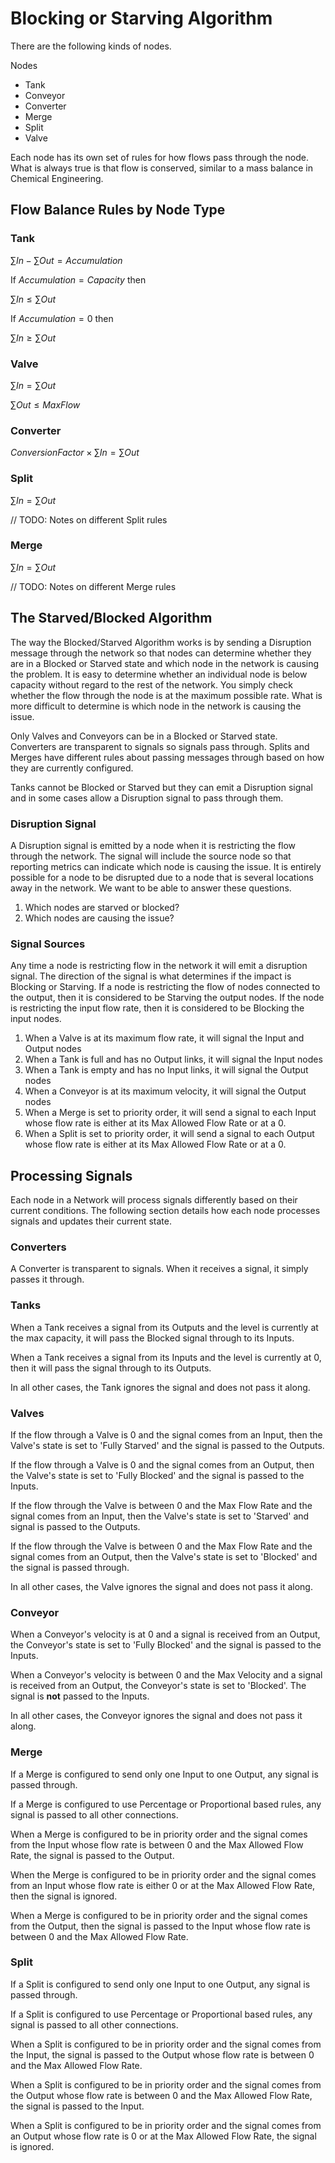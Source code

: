 # Blocking or Starving Algorithm

There are the following kinds of nodes.

Nodes
- Tank
- Conveyor
- Converter
- Merge
- Split
- Valve

Each node has its own set of rules for how flows pass through the node. What is always true is that flow is conserved, similar to a mass balance in Chemical Engineering.

## Flow Balance Rules by Node Type

### Tank

$\sum In - \sum Out = Accumulation$

If $Accumulation = Capacity$ then

$\sum In \leq \sum Out$

If $Accumulation = 0$ then

$\sum In \geq \sum Out$

### Valve

$\sum In = \sum Out$

$\sum Out \leq MaxFlow$

### Converter

$ConversionFactor \times \sum In = \sum Out$

### Split

$\sum In = \sum Out$

// TODO: Notes on different Split rules

### Merge

$\sum In = \sum Out$

// TODO: Notes on different Merge rules

## The Starved/Blocked Algorithm

The way the Blocked/Starved Algorithm works is by sending a Disruption message through the network so that nodes can determine whether they are in a Blocked or Starved state and which node in the network is causing the problem. It is easy to determine whether an individual node is below capacity without regard to the rest of the network. You simply check whether the flow through the node is at the maximum possible rate. What is more difficult to determine is which node in the network is causing the issue.

Only Valves and Conveyors can be in a Blocked or Starved state. Converters are transparent to signals so signals pass through. Splits and Merges have different rules about passing messages through based on how they are currently configured.

Tanks cannot be Blocked or Starved but they can emit a Disruption signal and in some cases allow a Disruption signal to pass through them.

### Disruption Signal

A Disruption signal is emitted by a node when it is restricting the flow through the network. The signal will include the source node so that reporting metrics can indicate which node is causing the issue. It is entirely possible for a node to be disrupted due to a node that is several locations away in the network. We want to be able to answer these questions.

1. Which nodes are starved or blocked?
2. Which nodes are causing the issue?

### Signal Sources

Any time a node is restricting flow in the network it will emit a disruption signal. The direction of the signal is what determines if the impact is Blocking or Starving. If a node is restricting the flow of nodes connected to the output, then it is considered to be Starving the output nodes. If the node is restricting the input flow rate, then it is considered to be Blocking the input nodes.

1. When a Valve is at its maximum flow rate, it will signal the Input and Output nodes
2. When a Tank is full and has no Output links, it will signal the Input nodes
3. When a Tank is empty and has no Input links, it will signal the Output nodes
4. When a Conveyor is at its maximum velocity, it will signal the Output nodes
5. When a Merge is set to priority order, it will send a signal to each Input whose flow rate is either at its Max Allowed Flow Rate or at a 0.
6. When a Split is set to priority order, it will send a signal to each Output whose flow rate is either at its Max Allowed Flow Rate or at a 0.

## Processing Signals

Each node in a Network will process signals differently based on their current conditions. The following section details how each node processes signals and updates their current state.

### Converters

A Converter is transparent to signals. When it receives a signal, it simply passes it through.

### Tanks

When a Tank receives a signal from its Outputs and the level is currently at the max capacity, it will pass the Blocked signal through to its Inputs.

When a Tank receives a signal from its Inputs and the level is currently at 0, then it will pass the signal through to its Outputs.

In all other cases, the Tank ignores the signal and does not pass it along.

### Valves

If the flow through a Valve is 0 and the signal comes from an Input, then the Valve's state is set to 'Fully Starved' and the signal is passed to the Outputs.

If the flow through a Valve is 0 and the signal comes from an Output, then the Valve's state is set to 'Fully Blocked' and the signal is passed to the Inputs.

If the flow through the Valve is between 0 and the Max Flow Rate and the signal comes from an Input, then the Valve's state is set to 'Starved' and signal is passed to the Outputs.

If the flow through the Valve is between 0 and the Max Flow Rate and the signal comes from an Output, then the Valve's state is set to 'Blocked' and the signal is passed through.

In all other cases, the Valve ignores the signal and does not pass it along.

### Conveyor

When a Conveyor's velocity is at 0 and a signal is received from an Output, the Conveyor's state is set to 'Fully Blocked' and the signal is passed to the Inputs.

When a Conveyor's velocity is between 0 and the Max Velocity and a signal is received from an Output, the Conveyor's state is set to 'Blocked'. The signal is **not** passed to the Inputs.

In all other cases, the Conveyor ignores the signal and does not pass it along.

### Merge

If a Merge is configured to send only one Input to one Output, any signal is passed through.

If a Merge is configured to use Percentage or Proportional based rules, any signal is passed to all other connections.

When a Merge is configured to be in priority order and the signal comes from the Input whose flow rate is between 0 and the Max Allowed Flow Rate, the signal is passed to the Output.

When the Merge is configured to be in priority order and the signal comes from an Input whose flow rate is either 0 or at the Max Allowed Flow Rate, then the signal is ignored.

When a Merge is configured to be in priority order and the signal comes from the Output, then the signal is passed to the Input whose flow rate is between 0 and the Max Allowed Flow Rate.

### Split

If a Split is configured to send only one Input to one Output, any signal is passed through.

If a Split is configured to use Percentage or Proportional based rules, any signal is passed to all other connections.

When a Split is configured to be in priority order and the signal comes from the Input, the signal is passed to the Output whose flow rate is between 0 and the Max Allowed Flow Rate.

When a Split is configured to be in priority order and the signal comes from the Output whose flow rate is between 0 and the Max Allowed Flow Rate, the signal is passed to the Input.

When a Split is configured to be in priority order and the signal comes from an Output whose flow rate is 0 or at the Max Allowed Flow Rate, the signal is ignored.


